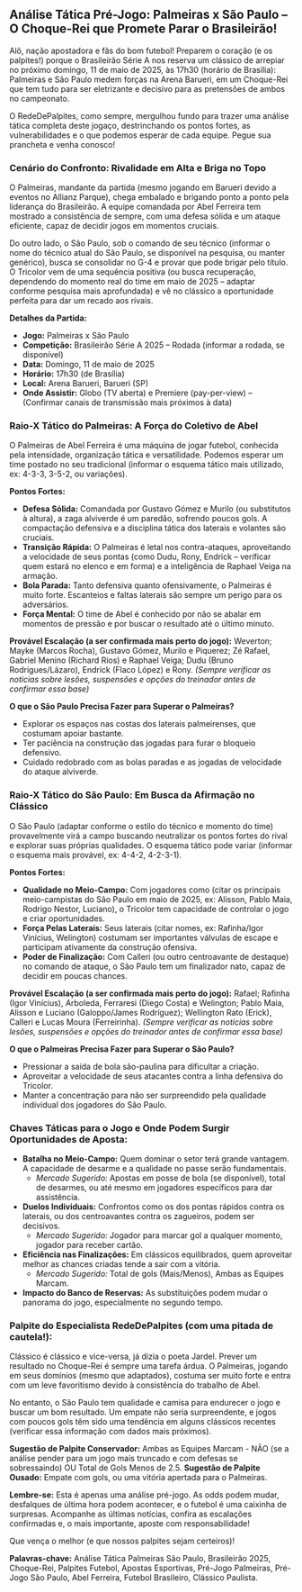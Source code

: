 ## Análise Tática Pré-Jogo: Palmeiras x São Paulo – O Choque-Rei que Promete Parar o Brasileirão!

Alô, nação apostadora e fãs do bom futebol! Preparem o coração (e os palpites!) porque o Brasileirão Série A nos reserva um clássico de arrepiar no próximo domingo, 11 de maio de 2025, às 17h30 (horário de Brasília): Palmeiras e São Paulo medem forças na Arena Barueri, em um Choque-Rei que tem tudo para ser eletrizante e decisivo para as pretensões de ambos no campeonato.

O RedeDePalpites, como sempre, mergulhou fundo para trazer uma análise tática completa deste jogaço, destrinchando os pontos fortes, as vulnerabilidades e o que podemos esperar de cada equipe. Pegue sua prancheta e venha conosco!

### Cenário do Confronto: Rivalidade em Alta e Briga no Topo

O Palmeiras, mandante da partida (mesmo jogando em Barueri devido a eventos no Allianz Parque), chega embalado e brigando ponto a ponto pela liderança do Brasileirão. A equipe comandada por Abel Ferreira tem mostrado a consistência de sempre, com uma defesa sólida e um ataque eficiente, capaz de decidir jogos em momentos cruciais.

Do outro lado, o São Paulo, sob o comando de seu técnico (informar o nome do técnico atual do São Paulo, se disponível na pesquisa, ou manter genérico), busca se consolidar no G-4 e provar que pode brigar pelo título. O Tricolor vem de uma sequência positiva (ou busca recuperação, dependendo do momento real do time em maio de 2025 – adaptar conforme pesquisa mais aprofundada) e vê no clássico a oportunidade perfeita para dar um recado aos rivais.

**Detalhes da Partida:**

*   **Jogo:** Palmeiras x São Paulo
*   **Competição:** Brasileirão Série A 2025 – Rodada (informar a rodada, se disponível)
*   **Data:** Domingo, 11 de maio de 2025
*   **Horário:** 17h30 (de Brasília)
*   **Local:** Arena Barueri, Barueri (SP)
*   **Onde Assistir:** Globo (TV aberta) e Premiere (pay-per-view) – (Confirmar canais de transmissão mais próximos à data)

### Raio-X Tático do Palmeiras: A Força do Coletivo de Abel

O Palmeiras de Abel Ferreira é uma máquina de jogar futebol, conhecida pela intensidade, organização tática e versatilidade. Podemos esperar um time postado no seu tradicional (informar o esquema tático mais utilizado, ex: 4-3-3, 3-5-2, ou variações).

**Pontos Fortes:**

*   **Defesa Sólida:** Comandada por Gustavo Gómez e Murilo (ou substitutos à altura), a zaga alviverde é um paredão, sofrendo poucos gols. A compactação defensiva e a disciplina tática dos laterais e volantes são cruciais.
*   **Transição Rápida:** O Palmeiras é letal nos contra-ataques, aproveitando a velocidade de seus pontas (como Dudu, Rony, Endrick – verificar quem estará no elenco e em forma) e a inteligência de Raphael Veiga na armação.
*   **Bola Parada:** Tanto defensiva quanto ofensivamente, o Palmeiras é muito forte. Escanteios e faltas laterais são sempre um perigo para os adversários.
*   **Força Mental:** O time de Abel é conhecido por não se abalar em momentos de pressão e por buscar o resultado até o último minuto.

**Provável Escalação (a ser confirmada mais perto do jogo):**
Weverton; Mayke (Marcos Rocha), Gustavo Gómez, Murilo e Piquerez; Zé Rafael, Gabriel Menino (Richard Ríos) e Raphael Veiga; Dudu (Bruno Rodrigues/Lázaro), Endrick (Flaco López) e Rony.
*(Sempre verificar as notícias sobre lesões, suspensões e opções do treinador antes de confirmar essa base)*

**O que o São Paulo Precisa Fazer para Superar o Palmeiras?**

*   Explorar os espaços nas costas dos laterais palmeirenses, que costumam apoiar bastante.
*   Ter paciência na construção das jogadas para furar o bloqueio defensivo.
*   Cuidado redobrado com as bolas paradas e as jogadas de velocidade do ataque alviverde.

### Raio-X Tático do São Paulo: Em Busca da Afirmação no Clássico

O São Paulo (adaptar conforme o estilo do técnico e momento do time) provavelmente virá a campo buscando neutralizar os pontos fortes do rival e explorar suas próprias qualidades. O esquema tático pode variar (informar o esquema mais provável, ex: 4-4-2, 4-2-3-1).

**Pontos Fortes:**

*   **Qualidade no Meio-Campo:** Com jogadores como (citar os principais meio-campistas do São Paulo em maio de 2025, ex: Alisson, Pablo Maia, Rodrigo Nestor, Luciano), o Tricolor tem capacidade de controlar o jogo e criar oportunidades.
*   **Força Pelas Laterais:** Seus laterais (citar nomes, ex: Rafinha/Igor Vinícius, Welington) costumam ser importantes válvulas de escape e participam ativamente da construção ofensiva.
*   **Poder de Finalização:** Com Calleri (ou outro centroavante de destaque) no comando de ataque, o São Paulo tem um finalizador nato, capaz de decidir em poucas chances.

**Provável Escalação (a ser confirmada mais perto do jogo):**
Rafael; Rafinha (Igor Vinícius), Arboleda, Ferraresi (Diego Costa) e Welington; Pablo Maia, Alisson e Luciano (Galoppo/James Rodríguez); Wellington Rato (Erick), Calleri e Lucas Moura (Ferreirinha).
*(Sempre verificar as notícias sobre lesões, suspensões e opções do treinador antes de confirmar essa base)*

**O que o Palmeiras Precisa Fazer para Superar o São Paulo?**

*   Pressionar a saída de bola são-paulina para dificultar a criação.
*   Aproveitar a velocidade de seus atacantes contra a linha defensiva do Tricolor.
*   Manter a concentração para não ser surpreendido pela qualidade individual dos jogadores do São Paulo.

### Chaves Táticas para o Jogo e Onde Podem Surgir Oportunidades de Aposta:

*   **Batalha no Meio-Campo:** Quem dominar o setor terá grande vantagem. A capacidade de desarme e a qualidade no passe serão fundamentais.
    *   *Mercado Sugerido:* Apostas em posse de bola (se disponível), total de desarmes, ou até mesmo em jogadores específicos para dar assistência.
*   **Duelos Individuais:** Confrontos como os dos pontas rápidos contra os laterais, ou dos centroavantes contra os zagueiros, podem ser decisivos.
    *   *Mercado Sugerido:* Jogador para marcar gol a qualquer momento, jogador para receber cartão.
*   **Eficiência nas Finalizações:** Em clássicos equilibrados, quem aproveitar melhor as chances criadas tende a sair com a vitória.
    *   *Mercado Sugerido:* Total de gols (Mais/Menos), Ambas as Equipes Marcam.
*   **Impacto do Banco de Reservas:** As substituições podem mudar o panorama do jogo, especialmente no segundo tempo.

### Palpite do Especialista RedeDePalpites (com uma pitada de cautela!):

Clássico é clássico e vice-versa, já dizia o poeta Jardel. Prever um resultado no Choque-Rei é sempre uma tarefa árdua. O Palmeiras, jogando em seus domínios (mesmo que adaptados), costuma ser muito forte e entra com um leve favoritismo devido à consistência do trabalho de Abel.

No entanto, o São Paulo tem qualidade e camisa para endurecer o jogo e buscar um bom resultado. Um empate não seria surpreendente, e jogos com poucos gols têm sido uma tendência em alguns clássicos recentes (verificar essa informação com dados mais próximos).

**Sugestão de Palpite Conservador:** Ambas as Equipes Marcam - NÃO (se a análise pender para um jogo mais truncado e com defesas se sobressaindo) OU Total de Gols Menos de 2.5.
**Sugestão de Palpite Ousado:** Empate com gols, ou uma vitória apertada para o Palmeiras.

**Lembre-se:** Esta é apenas uma análise pré-jogo. As odds podem mudar, desfalques de última hora podem acontecer, e o futebol é uma caixinha de surpresas. Acompanhe as últimas notícias, confira as escalações confirmadas e, o mais importante, aposte com responsabilidade!

Que vença o melhor (e que nossos palpites sejam certeiros)!

**Palavras-chave:** Análise Tática Palmeiras São Paulo, Brasileirão 2025, Choque-Rei, Palpites Futebol, Apostas Esportivas, Pré-Jogo Palmeiras, Pré-Jogo São Paulo, Abel Ferreira, Futebol Brasileiro, Clássico Paulista.
